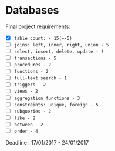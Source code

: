 # Databases
Final project requirements:

- [x] `table count: - 15(+-5)`
- [ ] `joins: left, inner, right, union - 5`
- [ ] `select, insert, delete, update - ?`
- [ ] `transactions - 5 `
- [ ] `procedures - 2`
- [ ] `functions - 2`
- [ ] `full-text search - 1`
- [ ] `triggers - 2`
- [ ] `views - 2`
- [ ] `aggregation functions - 3`
- [ ] `constraints: unique, foreign - 5`
- [ ] `subqueries - 2`
- [ ] `like - 2`
- [ ] `between - 2`
- [ ] `order - 4`

Deadline : 17/01/2017 - 24/01/2017

